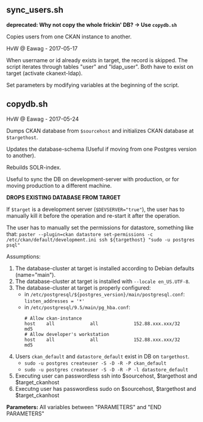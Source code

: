 ## sync_users.sh

**deprecated: Why not copy the whole frickin' DB? -> Use `copydb.sh`**

Copies  users from one CKAN instance to another.

HvW @ Eawag - 2017-05-17

When username or id already exists in target,
the record is skipped. The script iterates
through tables "user" and "ldap_user".
Both have to exist on target (activate ckanext-ldap).

Set parameters by modifying variables at the beginning of the script.

## copydb.sh

HvW @ Eawag - 2017-05-24

Dumps CKAN database from `$sourcehost` and initializes
CKAN database at `$targethost`.

Updates the database-schema
(Useful if moving from one Postgres version to another).

Rebuilds SOLR-index.

Useful to sync the DB on development-server with production, or
for moving production to a different machine.

**DROPS EXISTING DATABASE FROM TARGET**

If `$target` is a development server (`$DEVSERVER="true"`), the user has to
manually kill it before the operation and re-start it after the operation.

The user has to manually set the permissions for datastore, something like that:
`paster --plugin=ckan datastore set-permissions -c /etc/ckan/default/development.ini ssh ${targethost} "sudo -u postgres psql"`

Assumptions:
  1. The database-cluster at target is installed according to
     Debian defaults (name="main").
  2. The database-cluster at target is installed with `--locale en_US.UTF-8`.
  3. The database-cluster at target is properly configured:
      + in `/etc/postgresql/${postgres_version}/main/postgresql.conf`:
          `listen_addresses = '*'`
	  + in `/etc/postgresql/9.5/main/pg_hba.conf`:
	      ~~~
          # Allow ckan-instance
          host    all             all             152.88.xxx.xxx/32        md5
          # Allow developer's workstation
          host    all             all             152.88.xxx.xxx/32        md5
		  ~~~
  4. Users `ckan_default` and `datastore_default` exist in DB on `targethost`.
      + `sudo -u postgres createuser -S -D -R -P ckan_default`
      + `sudo -u postgres createuser -S -D -R -P -l datastore_default`
  5. Executing user can passwordless ssh into $sourcehost, $targethost
     and $target_ckanhost
  6. Executng user has passwordless sudo on $sourcehost, $targethost
     and $target_ckanhost

**Parameters:** All variables between "PARAMETERS" and "END PARAMETERS"
